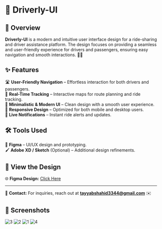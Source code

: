# 🚗 Driverly-UI

## 🎨 Overview
**Driverly-UI** is a modern and intuitive user interface design for a ride-sharing and driver assistance platform. The design focuses on providing a seamless and user-friendly experience for drivers and passengers, ensuring easy navigation and smooth interactions. 🚖📍

## ✨ Features
🛣️ **User-Friendly Navigation** – Effortless interaction for both drivers and passengers.  
📍 **Real-Time Tracking** – Interactive maps for route planning and ride tracking.  
🎨 **Minimalistic & Modern UI** – Clean design with a smooth user experience.  
📱 **Responsive Design** – Optimized for both mobile and desktop users.  
🔔 **Live Notifications** – Instant ride alerts and updates.  

## 🛠️ Tools Used
🎨 **Figma** – UI/UX design and prototyping.  
🖌️ **Adobe XD / Sketch** (Optional) – Additional design refinements.  

## 🔗 View the Design
🌐 **Figma Design:** [Click Here](https://www.figma.com/design/B6NGynmdEojpAgi9bqVPew/Driverly?node-id=0-1&t=fe8a697GmKFvk5al-1)  

---
📩 **Contact:** For inquiries, reach out at **tayyabshahid3344@gmail.com** ✉️

## 📸 Screenshots

![3](https://github.com/user-attachments/assets/3b73997e-48d9-4594-9309-9e4f0471c98d)
![2](https://github.com/user-attachments/assets/ea53146e-74ca-4d23-93ce-937b04b0af88)
![1](https://github.com/user-attachments/assets/130d1df0-451d-41f5-9bb9-91bf39e42538)
![4](https://github.com/user-attachments/assets/89eea146-99a3-4c35-8315-74dce3919e15)

